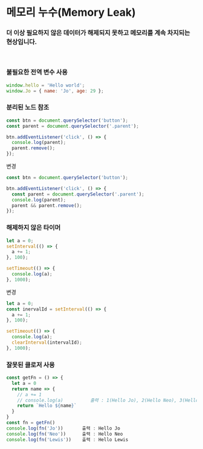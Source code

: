 # 메모리 누수(Memory Leak)

### 더 이상 필요하지 않은 데이터가 해제되지 못하고 메모리를 계속 차지되는 현상입니다.

<br/>

### 불필요한 전역 변수 사용

```javascript
window.hello = 'Hello world';
window.Jo = { name: 'Jo', age: 29 };
```

### 분리된 노드 참조

```javascript
const btn = document.querySelector('button');
const parent = document.querySelector('.parent');

btn.addEventListener('click', () => {
  console.log(parent);
  parent.remove();
});
```

변경

```javascript
const btn = document.querySelector('button');

btn.addEventListener('click', () => {
  const parent = document.querySelector('.parent');
  console.log(parent);
  parent && parent.remove();
});
```

### 해제하지 않은 타이머

```javascript
let a = 0;
setInterval(() => {
  a += 1;
}, 100);

setTimeout(() => {
  console.log(a);
}, 1000);
```

변경

```javascript
let a = 0;
const inervalId = setInterval(() => {
  a += 1;
}, 100);

setTimeout(() => {
  console.log(a);
  clearInterval(intervalId);
}, 1000);
```

### 잘못된 클로저 사용

```javascript
const getFn = () => {
  let a = 0
  return name => {
    // a += 1
    // console.log(a)          출력 : 1(Hello Jo), 2(Hello Neo), 3(Hello Lewis)
    return `Hello ${name}`
  }
}
const fn = getFn()
console.log(fn('Jo'))       출력 : Hello Jo
console.log(fn('Neo'))      출력 : Hello Neo
console.log(fn('Lewis'))    출력 : Hello Lewis
```
